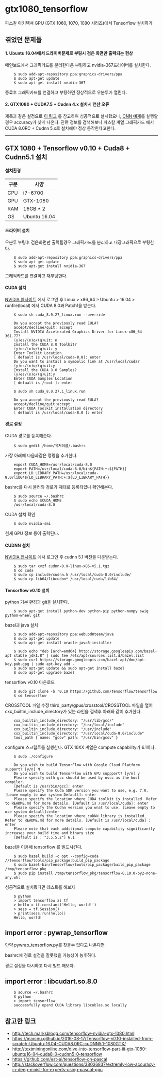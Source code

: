 # gtx1080_tensorflow
파스칼 아키텍쳐 GPU (GTX 1060, 1070, 1080 시리즈)에서 Tensorflow 설치하기 

## 겪었던 문제들
#### 1. Ubuntu 16.04에서 드라이버문제로 부팅시 검은 화면만 출력되는 현상
메인보드에서 그래픽카드를 분리한다음 부팅하고 nvidia-367드라이버를 설치한다.

        $ sudo add-apt-repository ppa:graphics-drivers/ppa
        $ sudo apt-get update
        $ sudo apt-get install nvidia-367

종료후 그래픽카드를 연결하고 부팅하면 정상적으로 우분투가 열린다.

#### 2. GTX1080 + CUDA7.5 + Cudnn 4.x 설치시 연산 오류
제목과 같은 설정으로 [이 링크](http://tech.marksblogg.com/tensorflow-nvidia-gtx-1080.html) 를 참고하여 
성공적으로 설치했으나, [CNN 예제](https://www.tensorflow.org/versions/r0.10/tutorials/mnist/pros/index.html)를 실행할경우 accuracy가 낮게 나온다.
관련 정보를 검색해보니 파스칼 계열 그래픽카드 에서 CUDA 8.0RC + Cudnn 5.x로 설치해야 정상 동작한다고한다.

---------------------------------------

## GTX 1080 + Tensorflow v0.10 + Cuda8 + Cudnn5.1 설치 
#### 설치환경 
| 구분      | 사양  |
| --------- | -----------------------|
| CPU | i7-6700 |
| GPU | GTX-1080 |
| RAM | 16GB * 2 |
| OS | Ubuntu 16.04 |

#### 드라이버 설치
우분투 부팅후 검은화면만 출력될경우 그래픽카드를 분리하고 내장그래픽으로 부팅한다.

        $ sudo add-apt-repository ppa:graphics-drivers/ppa
        $ sudo apt-get update
        $ sudo apt-get install nvidia-367

그래픽카드를 연결하고 재부팅한다.

#### CUDA 설치
[NVIDIA 웹사이트](http://developer.nvidia.com/cuda-release-candidate-download) 에서 로그인 후 Linux > x86_64 > Ubuntu > 16.04 > runfile(local) 에서 CUDA 8.0과 Patch1을 받는다.

        $ sudo sh cuda_8.0.27_linux.run --override
        
        Do you accept the previously read EULA?
        accept/decline/quit: accept
        Install NVIDIA Accelerated Graphics Driver for Linux-x86_64 361.77?
        (y)es/(n)o/(q)uit: n
        Install the CUDA 8.0 Toolkit?
        (y)es/(n)o/(q)uit: y
        Enter Toolkit Location
        [ default is /usr/local/cuda-8.0]: enter
        Do you want to install a symbolic link at /usr/local/cuda?
        (y)es/(n)o/(q)uit:y
        Install the CUDA 8.0 Samples?
        (y)es/(n)o/(q)uit:y
        Enter CUDA Samples Location
        [ defualt is /root ]: enter
        
        $ sudo sh cuda_8.0.27.1_linux.run
        
        Do you accept the previously read EULA?
        accept/decline/quit:accept
        Enter CUDA Toolkit installation directory
        [ default is /usr/local/cuda-8.0 ]: enter
        

#### 경로 설정
CUDA 경로를 등록해준다.

        $ sudo gedit /home/유저이름/.bashrc

가장 아래에 다음과같은 명령을 추가한다.

        export CUDA_HOME=/usr/local/cuda-8.0
        export PATH=/usr/local/cuda-8.0/bin${PATH:+:${PATH}}
        export LD_LIBRARY_PATH=/usr/local/cuda-8.0/lib64${LD_LIBRARY_PATH:+:${LD_LIBRARY_PATH}}

bashrc를 다시 불러와 경로가 제대로 등록되있나 확인해본다.

        $ sudo source ~/.bashrc
        $ sudo echo $CUDA_HOME
        /usr/local/cuda-8.0
  
  CUDA 설치 확인

        $ sudo nvidia-smi

현재 GPU 정보 등이 출력된다.


#### CUDNN 설치

[NVIDIA 웹사이트](http://developer.nvidia.com/cudnn) 에서 로그인 후 cudnn 5.1 버전을 다운받는다.

        $ sudo tar xvzf cudnn-8.0-linux-x86-v5.1.tgz
        $ cd cuda
        $ sudo cp include/cudnn.h /usr/local/cuda-8.0/include/
        $ sudo cp lib64/libcudnn* /usr/local/cuda/lib64/

#### Tensorflow v0.10 설치

python 기본 환경과 git을 설치한다.

        $ sudo apt-get install python-dev python-pip python-numpy swig python-wheel git

bazel과 java 설치

        $ sudo add-apt-repository ppa:webupd8team/java
        $ sudo apt-get update
        $ sudo apt-get install oracle-java8-installer
        
        $ sudo echo "deb [arch=amd64] http://storage.googleapis.com/bazel-apt stable jdk1.8" | sudo tee /etc/apt/sources.list.d/bazel.list
        $ sudo curl https://storage.googleapis.com/bazel-apt/doc/apt-key.pub.gpg | sudo apt-key add -
        $ sudo apt-get update && sudo apt-get install bazel
        $ sudo apt-get upgrade bazel


tensorflow v0.10 다운로드

        $ sudo git clone -b r0.10 https://github.com/tensorflow/tensorflow
        $ cd tensorflow

CROSSTOOL 파일 수정
third_party/gpus/crosstool/CROSSTOOL 파일을 열어 
cxx_builtin_include_directory가 있는 라인을 검색후 아래와 같이 추가한다.

        cxx_builtin_include_directory: "/usr/lib/gcc/"
        cxx_builtin_include_directory: "/usr/local/include"
        cxx_builtin_include_directory: "/usr/include"
        cxx_builtin_include_directory: "/usr/local/cuda-8.0/include"
        tool_path { name: "gcov" path: "/usr/bin/gcov" }

configure 스크립트를 실행한다. GTX 10XX 계열은 compute capability가 6.1이다.

        $ sudo ./configure
        
        Do you wish to build TensorFlow with Google Cloud Platform support? [y/n] N
        Do you wish to build TensorFlow with GPU suppport? [y/n] y
        Please specify with gcc should be used by nvcc as the host compiler.
        [Default is /usr/bin/gcc]: enter
        Please specify the Cuda SDK version you want to use, e.g. 7.0. [Leave empty to use system Default]: enter
        Please specify the location where CUDA toolkit is installed. Refer to README.md for more details. [Default is /usr/local/cuda]: enter
        Please specify the Cudnn version you wnat to use. [Leave empty to use system default]:enter
        Please specify the location where cuDNN library is installed. Refer to README.md for more details. [Default is /usr/local/cuda] : enter
        Please note that each additional compute capability significantly increases your build time and binary size
        [Default is : "3.5,5.2"] 6.1

bazel을 이용해 tensorflow 를 빌드시킨다.

        $ sudo bazel build -c opt --config=cuda //tensorflow/tools/pip_package:build_pip_package
        $ sudo bazel-bin/tensorflow/tools/pip_package/build_pip_package /tmp/tensorflow_pkg
        $ sudo pip install /tmp/tensorflow_pkg/tensorflow-0.10.0-py2-none-any.whl

성공적으로 설치됬다면 테스트를 해보자

        $ python
        > import tensorflow as tf
        > hello = tf.constant('Hello, world!')
        > sess = tf.Session()
        > print(sess.run(hello))
        Hello, world!

## import error : pywrap_tensorflow
만약 pywrap_tensorflow.py를 찾을수 없다고 나온다면 

bashrc에 경로 설정을 잘못했을 가능성이 농후하다.

경로 설정을 다시하고 다시 빌드 해보자.
        
## import error : libcudart.so.8.0

        $ source ~/.bashrc
        $ python
        > import tensorflow 
        successfully opend CUDA library libcublas.so locally
        

## 참고한 링크
- http://tech.marksblogg.com/tensorflow-nvidia-gtx-1080.html
- https://marcnu.github.io/2016-08-17/Tensorflow-v0.10-installed-from-scratch-Ubuntu-16.04-CUDA8.0RC-cuDNN5.1-1080GTX/
- http://textminingonline.com/dive-into-tensorflow-part-iii-gtx-1080-ubuntu16-04-cuda8-0-cudnn5-0-tensorflow
- https://github.com/est-ai/tensorflow-on-pascal
- http://stackoverflow.com/questions/38036837/extremly-low-accuracy-in-deep-mnist-for-experts-using-pascal-gpu




